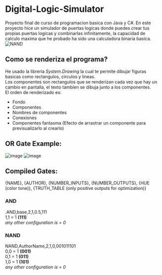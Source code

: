 # Digital-Logic-Simulator
Proyecto final de curso de programacion basica con Java y C#.
En este proyecto hice un simulador de puertas logicas donde puedes crear tus propias puertas logicas y combinarlas infinitamente, la capacidad de calculo maxima que he probado ha sido una calculadora binaria basica.
![NAND](https://github.com/user-attachments/assets/ea3928d7-1057-4b24-addd-f4c33465183d)

## Como se renderiza el programa?
He usado la libreria *System.Drawing* la cual te permite dibujar figuras basicas como rectangulos, circulos y lineas.<br>
Los componentes son rectangulos que se renderizan cada vez que hay un cambio en pantalla, el texto tambien se dibuja junto a los componentes.<br>
El orden de renderizado es:
- Fondo
- Componentes
- Nombres de componentes
- Conexiones
- Componentes fantasma (Efecto de arrastrar un componente para previsualizarlo al crearlo)

## OR Gate Example:
![image](https://github.com/user-attachments/assets/cb853281-26e7-4177-b0c5-9337a082face)
![image](https://github.com/user-attachments/assets/560d9e83-e35a-47db-ad06-62d16c1ce673)
<br>

## Compiled Gates:
{NAME}, {AUTHOR}, {NUMBER_INPUTS}, {NUMBER_OUTPUTS}, {HUE (color tone)}, {TRUTH_TABLE (only positive outputs for optimization)}<br>

### AND
.AND,base,2,1,0.5,111<br>
1,1 = 1 **(111)**<br>
*any other configuration is = 0*<br>

### NAND
NAND,AuthorName,2,1,0,001011101<br>
0,0 = 1 **(001)**<br>
0,1 = 1 **(011)**<br>
1,0 = 1 **(101)**<br>
*any other configuration is = 0*<br>
